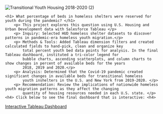 ![Transitional Youth Housing 2018-2020 (2)](https://github.com/Gatheroxign34/Transitional-Homeless-Youth/assets/94628744/fddc3875-2090-43b3-9c4e-5579f293706b)

    <h1> What percentage of beds in homeless shelters were reserved for youth during the pandemic? </h1>
        <p> This project explores this question using U.S. Housing and Urban Development data with Salesforce Tableau </p>
        <p> Inquiry: Selected HUD homeless shelter datasets to discover patterns in pandemic-era homeless youth migration.</p> 
        <p> Methods & Tools: Added Tableau dimension filters and created calculated fields to hand-pick, clean and organize key 
            total percent youth bed data points for analysis. In the final Tableau dashboard, instituted a tri-color legend for 
            bubble charts, ascending scatterplots, and column charts to show changes in percent of available beds for the years 
            2018, 2019 and 2020.</p>
        <p> Analysis: Determined that the Covid-19 pandemic created significant changes in available beds for transitional homeless 
            youth inshelters in the U.S. and New York from 2019-2020. </p>
        <p> Recommendation: Review the implications of nationwide homeless youth migration patterns as they affect the changing 
            quantity of housing resources needed in each U.S. state. </p>
    <h4> Click below to see the final dashboard that is interactive: <h4> 
<a href = "https://public.tableau.com/views/HomelessShelterforTransitionalYouth2018-2020/TransitionalYouthHousing2018-20202?:language=en-US&:display_count=n&:origin=viz_share_link"> Interactive Tableau Dashboard </a>     

       


